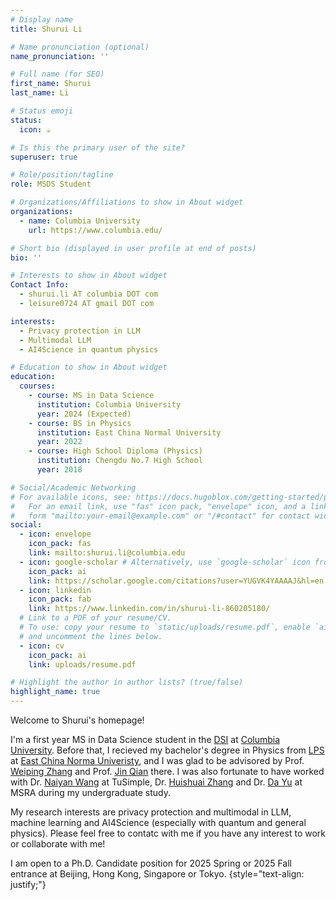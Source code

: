 ```yaml
---
# Display name
title: Shurui Li

# Name pronunciation (optional)
name_pronunciation: ''

# Full name (for SEO)
first_name: Shurui
last_name: Li

# Status emoji
status:
  icon: ☕️

# Is this the primary user of the site?
superuser: true

# Role/position/tagline
role: MSDS Student

# Organizations/Affiliations to show in About widget
organizations:
  - name: Columbia University
    url: https://www.columbia.edu/

# Short bio (displayed in user profile at end of posts)
bio: ''

# Interests to show in About widget
Contact Info:
  - shurui.li AT columbia DOT com
  - leisure0724 AT gmail DOT com

interests:
  - Privacy protection in LLM
  - Multimodal LLM
  - AI4Science in quantum physics

# Education to show in About widget
education:
  courses:
    - course: MS in Data Science
      institution: Columbia University
      year: 2024 (Expected)
    - course: BS in Physics
      institution: East China Normal University
      year: 2022
    - course: High School Diploma (Physics)
      institution: Chengdu No.7 High School
      year: 2018

# Social/Academic Networking
# For available icons, see: https://docs.hugoblox.com/getting-started/page-builder/#icons
#   For an email link, use "fas" icon pack, "envelope" icon, and a link in the
#   form "mailto:your-email@example.com" or "/#contact" for contact widget.
social:
  - icon: envelope
    icon_pack: fas
    link: mailto:shurui.li@columbia.edu
  - icon: google-scholar # Alternatively, use `google-scholar` icon from `ai` icon pack
    icon_pack: ai
    link: https://scholar.google.com/citations?user=YUGVK4YAAAAJ&hl=en
  - icon: linkedin
    icon_pack: fab
    link: https://www.linkedin.com/in/shurui-li-860205180/
  # Link to a PDF of your resume/CV.
  # To use: copy your resume to `static/uploads/resume.pdf`, enable `ai` icons in `params.yaml`,
  # and uncomment the lines below.
  - icon: cv
    icon_pack: ai
    link: uploads/resume.pdf

# Highlight the author in author lists? (true/false)
highlight_name: true
---
```


Welcome to Shurui's homepage!

I'm a first year MS in Data Science student in the [DSI](https://datascience.columbia.edu/) at [Columbia University](https://www.columbia.edu/). Before that, I recieved my bachelor's degree in Physics from [LPS](http://www.lps.ecnu.edu.cn/) at [East China Norma Univeristy](https://www.ecnu.edu.cn/), and I was glad to be advisored by Prof. [Weiping Zhang](https://www.physics.sjtu.edu.cn/jsml/zhangweiping.html) and Prof. [Jin Qian](https://faculty.ecnu.edu.cn/_s41/qj2/main.psp) there. I was also fortunate to have worked with Dr. [Naiyan Wang](https://winsty.net/) at TuSimple, Dr. [Huishuai Zhang](https://www.microsoft.com/en-us/research/people/huzhang/) and Dr. [Da Yu](https://dayu11.github.io/) at MSRA during my undergraduate study. 

My research interests are privacy protection and multimodal in LLM, machine learning and AI4Science (especially with quantum and general physics). Please feel free to contatc with me if you have any interest to work or collaborate with me!

I am open to a Ph.D. Candidate position for 2025 Spring or 2025 Fall entrance at Beijing, Hong Kong, Singapore or Tokyo. 
{style="text-align: justify;"}
